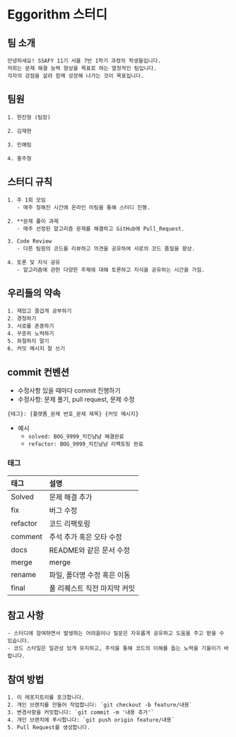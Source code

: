 # Eggorithm 스터디

## 팀 소개

```
안녕하세요! SSAFY 11기 서울 7반 1학기 과정의 학생들입니다.
저희는 문제 해결 능력 향상을 목표로 하는 열정적인 팀입니다.
각자의 강점을 살려 함께 성장해 나가는 것이 목표입니다.
```

## 팀원

```
1. 한진형 (팀장)

2. 김재현

3. 민예림

4. 홍주형
```

## 스터디 규칙

```
1. 주 1회 모임
   - 매주 정해진 시간에 온라인 미팅을 통해 스터디 진행.

2. **문제 풀이 과제
   - 매주 선정된 알고리즘 문제를 해결하고 GitHub에 Pull_Request.

3. Code Review
   - 다른 팀원의 코드를 리뷰하고 의견을 공유하여 서로의 코드 품질을 향상.

4. 토론 및 지식 공유
   - 알고리즘에 관한 다양한 주제에 대해 토론하고 지식을 공유하는 시간을 가짐.
```

## 우리들의 약속

```
1. 재밌고 즐겁게 공부하기
2. 경청하기
3. 서로를 존중하기
4. 꾸준히 노력하기
5. 좌절하지 말기
6. 커밋 메시지 잘 쓰기
```

## commit 컨벤션

-   수정사항 있을 때마다 commit 진행하기
-   수정사항: 문제 풀기, pull request, 문제 수정

```
{태그}: {플랫폼_문제 번호_문제 제목} {커밋 메시지}
```

-   예시
    -   `solved: BOG_9999_치킨냠냠 해결완료`
    -   `refactor: BOG_9999_치킨냠냠 리펙토링 완료`

### 태그

| 태그     | 설명                         |
| :------- | :--------------------------- |
| Solved   | 문제 해결 추가               |
| fix      | 버그 수정                    |
| refactor | 코드 리팩토링                |
| comment  | 주석 추가 혹은 오타 수정     |
| docs     | README와 같은 문서 수정      |
| merge    | merge                        |
| rename   | 파일, 폴더명 수정 혹은 이동  |
| final    | 풀 리퀘스트 직전 마지막 커밋 |

## 참고 사항

```
- 스터디에 참여하면서 발생하는 어려움이나 질문은 자유롭게 공유하고 도움을 주고 받을 수 있습니다.
- 코드 스타일은 일관성 있게 유지하고, 주석을 통해 코드의 이해를 돕는 노력을 기울이기 바랍니다.
```

## 참여 방법

```
1. 이 레포지토리를 포크합니다.
2. 개인 브랜치를 만들어 작업합니다: `git checkout -b feature/내용`
3. 변경사항을 커밋합니다: `git commit -m '내용 추가'`
4. 개인 브랜치에 푸시합니다: `git push origin feature/내용`
5. Pull Request를 생성합니다.
```
